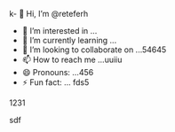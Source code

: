 k- 👋 Hi, I’m @reteferh
- 👀 I’m interested in ... 
- 🌱 I’m currently learning ...
- 💞️ I’m looking to collaborate on ...54645
- 📫 How to reach me ...uuiiu
- 😄 Pronouns: ...456
- ⚡ Fun fact: ...
fds5
<!---erersdf
retefer/retefer is a ✨ special ✨ repository because xcvits `README.md` (this file) appears on your GitHub profile.
You can click the Preview link to take a look at your changes.
--->1231
sdf
